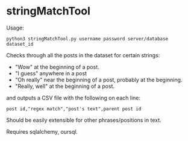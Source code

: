 # stringMatchTool
Usage:
```
python3 stringMatchTool.py username password server/database dataset_id
```
Checks through all the posts in the dataset for certain strings:

- "Wow" at the beginning of a post.
- "I guess" anywhere in a post
- "Oh really" near the beginning of a post, probably at the beginning.
- "Really, well" at the beginning of a post.

and outputs a CSV file with the following on each line:
```
post id,"regex match","post's text",parent post id 
```

Should be easily extensible for other phrases/positions in text.

Requires sqlalchemy, oursql.
